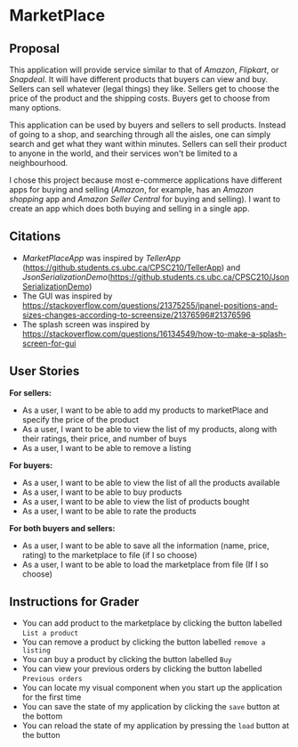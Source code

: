 # MarketPlace
## Proposal
This application will provide service similar to that of *Amazon*, *Flipkart*, or *Snapdeal*. It will have different
products that buyers can view and buy. Sellers can sell whatever (legal things) they like. Sellers get to choose the
price of the product and the shipping costs. Buyers get to choose from many options.

This application can be used by buyers and sellers to sell products. Instead of going to a shop, and searching through
all the aisles, one can simply search and get what they want within minutes. Sellers can sell their product to anyone
in the world, and their services won't be limited to a neighbourhood.

I chose this project because most e-commerce applications have different apps for buying and selling (*Amazon*, for
example, has an *Amazon shopping* app and *Amazon Seller Central* for buying and selling). I want to create an app 
which does both buying and selling in a single app.

## Citations
- *MarketPlaceApp* was inspired by *TellerApp* (https://github.students.cs.ubc.ca/CPSC210/TellerApp)
   and *JsonSerializationDemo*(https://github.students.cs.ubc.ca/CPSC210/JsonSerializationDemo)
- The GUI was inspired by 
  https://stackoverflow.com/questions/21375255/jpanel-positions-and-sizes-changes-according-to-screensize/21376596#21376596
- The splash screen was inspired by
  https://stackoverflow.com/questions/16134549/how-to-make-a-splash-screen-for-gui

## User Stories
**For sellers:**
- As a user, I want to be able to add my products to marketPlace and specify 
the price of the product
- As a user, I want to be able to view the list of my products, along with their ratings,
their price, and number of buys
- As a user, I want to be able to remove a listing

**For buyers:**
- As a user, I want to be able to view the list of all the products available
- As a user, I want to be able to buy products
- As a user, I want to be able to view the list of products bought
- As a user, I want to be able to rate the products

**For both buyers and sellers:**
- As a user, I want to be able to save all the information (name, price, rating) to 
 the marketplace to file (if I so choose)
- As a user, I want to be able to load the marketplace from file (If I so choose)

## Instructions for Grader

- You can add product to the marketplace by clicking the button labelled `List a product`
- You can remove a product by clicking the button labelled `remove a listing`
- You can buy a product by clicking the button labelled `Buy`
- You can view your previous orders by clicking the button labelled `Previous orders`
- You can locate my visual component when you start up the application for the first time
- You can save the state of my application by clicking the `save` button at the bottom
- You can reload the state of my application by pressing the `load` button at the button

